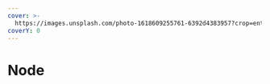 ```yaml
---
cover: >-
  https://images.unsplash.com/photo-1618609255761-6392d4383957?crop=entropy&cs=tinysrgb&fm=jpg&ixid=MnwxOTcwMjR8MHwxfHNlYXJjaHwxfHxub2RlfGVufDB8fHx8MTY2ODgzOTI5MA&ixlib=rb-4.0.3&q=80
coverY: 0
---
```


# Node

